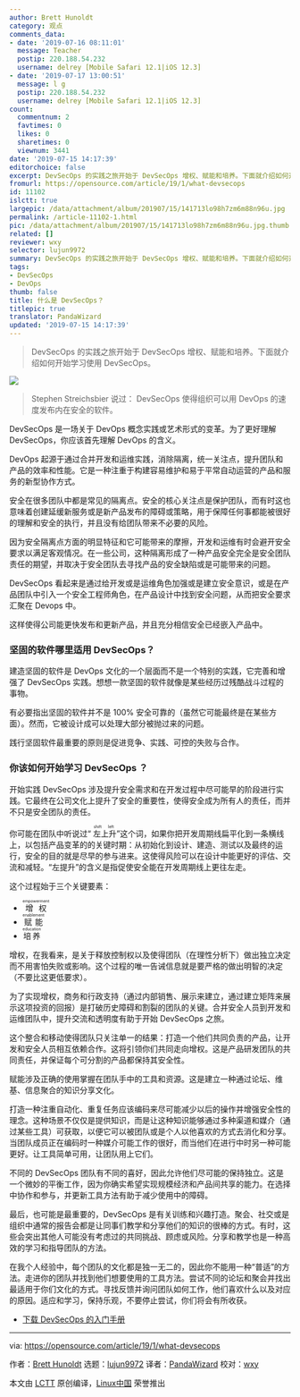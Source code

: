 ```yaml
---
author: Brett Hunoldt
category: 观点
comments_data:
- date: '2019-07-16 08:11:01'
  message: Teacher
  postip: 220.188.54.232
  username: delrey [Mobile Safari 12.1|iOS 12.3]
- date: '2019-07-17 13:00:51'
  message: l g
  postip: 220.188.54.232
  username: delrey [Mobile Safari 12.1|iOS 12.3]
count:
  commentnum: 2
  favtimes: 0
  likes: 0
  sharetimes: 0
  viewnum: 3441
date: '2019-07-15 14:17:39'
editorchoice: false
excerpt: DevSecOps 的实践之旅开始于 DevSecOps 增权、赋能和培养。下面就介绍如何开始学习使用 DevSecOps。
fromurl: https://opensource.com/article/19/1/what-devsecops
id: 11102
islctt: true
largepic: /data/attachment/album/201907/15/141713lo98h7zm6m88n96u.jpg
permalink: /article-11102-1.html
pic: /data/attachment/album/201907/15/141713lo98h7zm6m88n96u.jpg.thumb.jpg
related: []
reviewer: wxy
selector: lujun9972
summary: DevSecOps 的实践之旅开始于 DevSecOps 增权、赋能和培养。下面就介绍如何开始学习使用 DevSecOps。
tags:
- DevSecOps
- DevOps
thumb: false
title: 什么是 DevSecOps？
titlepic: true
translator: PandaWizard
updated: '2019-07-15 14:17:39'
---
```



> 
> DevSecOps 的实践之旅开始于 DevSecOps 增权、赋能和培养。下面就介绍如何开始学习使用 DevSecOps。
> 
> 
> 


![](/data/attachment/album/201907/15/141713lo98h7zm6m88n96u.jpg)



> 
> Stephen Streichsbier 说过： DevSecOps 使得组织可以用 DevOps 的速度发布内在安全的软件。
> 
> 
> 


DevSecOps 是一场关于 DevOps 概念实践或艺术形式的变革。为了更好理解 DevSecOps，你应该首先理解 DevOps 的含义。


DevOps 起源于通过合并开发和运维实践，消除隔离，统一关注点，提升团队和产品的效率和性能。它是一种注重于构建容易维护和易于平常自动运营的产品和服务的新型协作方式。


安全在很多团队中都是常见的隔离点。安全的核心关注点是保护团队，而有时这也意味着创建延缓新服务或是新产品发布的障碍或策略，用于保障任何事都能被很好的理解和安全的执行，并且没有给团队带来不必要的风险。


因为安全隔离点方面的明显特征和它可能带来的摩擦，开发和运维有时会避开安全要求以满足客观情况。在一些公司，这种隔离形成了一种产品安全完全是安全团队责任的期望，并取决于安全团队去寻找产品的安全缺陷或是可能带来的问题。


DevSecOps 看起来是通过给开发或是运维角色加强或是建立安全意识，或是在产品团队中引入一个安全工程师角色，在产品设计中找到安全问题，从而把安全要求汇聚在 Devops 中。


这样使得公司能更快发布和更新产品，并且充分相信安全已经嵌入产品中。


### 坚固的软件哪里适用 DevSecOps？


建造坚固的软件是 DevOps 文化的一个层面而不是一个特别的实践，它完善和增强了 DevSecOps 实践。想想一款坚固的软件就像是某些经历过残酷战斗过程的事物。


有必要指出坚固的软件并不是 100% 安全可靠的（虽然它可能最终是在某些方面）。然而，它被设计成可以处理大部分被抛过来的问题。


践行坚固软件最重要的原则是促进竞争、实践、可控的失败与合作。


### 你该如何开始学习 DevSecOps ？


开始实践 DevSecOps 涉及提升安全需求和在开发过程中尽可能早的阶段进行实践。它最终在公司文化上提升了安全的重要性，使得安全成为所有人的责任，而并不只是安全团队的责任。


你可能在团队中听说过“<ruby> 左上升 <rt>  shift left </rt></ruby>”这个词，如果你把开发周期线扁平化到一条横线上，以包括产品变革的的关键时期：从初始化到设计、建造、测试以及最终的运行，安全的目的就是尽早的参与进来。这使得风险可以在设计中能更好的评估、交流和减轻。“左提升”的含义是指促使安全能在开发周期线上更往左走。


这个过程始于三个关键要素：


* <ruby> 增权 <rt>  empowerment </rt></ruby>
* <ruby> 赋能 <rt>  enablement </rt></ruby>
* <ruby> 培养 <rt>  education </rt></ruby>


增权，在我看来，是关于释放控制权以及使得团队（在理性分析下）做出独立决定而不用害怕失败或影响。这个过程的唯一告诫信息就是要严格的做出明智的决定（不要比这更低要求）。


为了实现增权，商务和行政支持（通过内部销售、展示来建立，通过建立矩阵来展示这项投资的回报）是打破历史障碍和割裂的团队的关键。合并安全人员到开发和运维团队中，提升交流和透明度有助于开始 DevSecOps 之旅。


这个整合和移动使得团队只关注单一的结果：打造一个他们共同负责的产品，让开发和安全人员相互依赖合作。这将引领你们共同走向增权。这是产品研发团队的共同责任，并保证每个可分割的产品都保持其安全性。


赋能涉及正确的使用掌握在团队手中的工具和资源。这是建立一种通过论坛、维基、信息聚合的知识分享文化。


打造一种注重自动化、重复任务应该编码来尽可能减少以后的操作并增强安全性的理念。这种场景不仅仅是提供知识，而是让这种知识能够通过多种渠道和媒介（通过某些工具）可获取，以便它可以被团队或是个人以他喜欢的方式去消化和分享。当团队成员正在编码时一种媒介可能工作的很好，而当他们在进行中时另一种可能更好。让工具简单可用，让团队用上它们。


不同的 DevSecOps 团队有不同的喜好，因此允许他们尽可能的保持独立。这是一个微妙的平衡工作，因为你确实希望实现规模经济和产品间共享的能力。在选择中协作和参与，并更新工具方法有助于减少使用中的障碍。


最后，也可能是最重要的，DevSecOps 是有关训练和兴趣打造。聚会、社交或是组织中通常的报告会都是让同事们教学和分享他们的知识的很棒的方式。有时，这些会突出其他人可能没有考虑过的共同挑战、顾虑或风险。分享和教学也是一种高效的学习和指导团队的方法。


在我个人经验中，每个团队的文化都是独一无二的，因此你不能用一种“普适”的方法。走进你的团队并找到他们想要使用的工具方法。尝试不同的论坛和聚会并找出最适用于你们文化的方式。寻找反馈并询问团队如何工作，他们喜欢什么以及对应的原因。适应和学习，保持乐观，不要停止尝试，你们将会有所收获。


* [下载 DevSecOps 的入门手册](https://opensource.com/downloads/devsecops)




---


via: <https://opensource.com/article/19/1/what-devsecops>


作者：[Brett Hunoldt](https://opensource.com/users/bretthunoldtcom) 选题：[lujun9972](https://github.com/lujun9972) 译者：[PandaWizard](https://github.com/PandaWizard) 校对：[wxy](https://github.com/wxy)


本文由 [LCTT](https://github.com/LCTT/TranslateProject) 原创编译，[Linux中国](https://linux.cn/) 荣誉推出